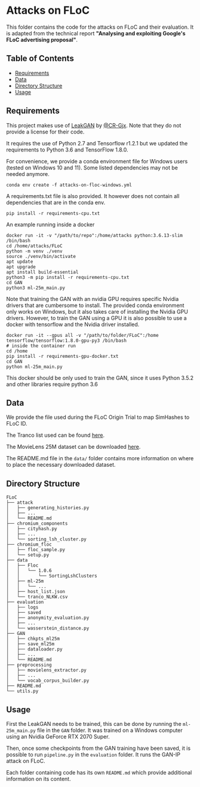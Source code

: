 # Attacks on FLoC

This folder contains the code for the attacks on FLoC and their evaluation. 
It is adapted from the technical report **"Analysing and exploiting Google's FLoC advertising proposal"**.

## Table of Contents

- [Requirements](#requirements)
- [Data](#data)
- [Directory Structure](#directory-structure)
- [Usage](#usage)


## Requirements

This project makes use of [LeakGAN](https://github.com/CR-Gjx/LeakGAN) by [@CR-Gjx](https://github.com/CR-Gjx).
Note that they do not provide a license for their code.

It requires the use of Python 2.7 and Tensorflow r1.2.1 but we updated the requirements to Python 3.6 and TensorFlow 1.8.0.

For convenience, we provide a conda environment file for Windows users (tested on Windows 10 and 11). Some listed dependencies may not be needed anymore.
```shell
conda env create -f attacks-on-floc-windows.yml
```

A requirements.txt file is also provided. It however does not contain all dependencies that are in the conda env.
```shell
pip install -r requirements-cpu.txt
```

An example running inside a docker
```shell
docker run -it -v "/path/to/repo":/home/attacks python:3.6.13-slim /bin/bash
cd /home/attacks/FLoC
python -m venv ./venv 
source ./venv/bin/activate
apt update
apt upgrade
apt install build-essential
python3 -m pip install -r requirements-cpu.txt
cd GAN
python3 ml-25m_main.py
```

Note that training the GAN with an nvidia GPU requires specific Nvidia drivers that are cumbersome to install.
The provided conda environment only works on Windows, but it also takes care of installing the Nvidia GPU drivers.
However, to train the GAN using a GPU it is also possible to use a docker with tensorflow and the Nvidia driver installed.

```shell
docker run -it --gpus all -v "/path/to/folder/FLoC":/home tensorflow/tensorflow:1.8.0-gpu-py3 /bin/bash
# inside the container run 
cd /home 
pip install -r requirements-gpu-docker.txt
cd GAN
python ml-25m_main.py
```
This docker should be only used to train the GAN, since it uses Python 3.5.2 and other libraries require python 3.6


## Data
We provide the file used during the FLoC Origin Trial to map SimHashes to FLoC ID.

The Tranco list used can be found [here](https://tranco-list.eu/list/NLKW/1000000).

The MovieLens 25M dataset can be downloaded [here](https://grouplens.org/datasets/movielens/25m/).

The README.md file in the `data/` folder contains more information on where to place the necessary downloaded dataset.

## Directory Structure

```
FLoC
├── attack
│   ├── generating_histories.py
│   ├── ...
│   └── README.md
├── chromium_components
│   ├── cityhash.py
│   ├── ...
│   └── sorting_lsh_cluster.py
├── chromium_floc
│   ├── floc_sample.py
│   └── setup.py
├── data
│   ├── Floc
│   │   └── 1.0.6
│   │       └── SortingLshClusters
│   ├── ml-25m
│   │   └── ...
│   ├── host_list.json
│   └── tranco_NLKW.csv
├── evaluation
│   ├── logs
│   ├── saved
│   ├── anonymity_evaluation.py
│   ├── ...
│   └── wasserstein_distance.py
├── GAN
│   ├── chkpts_ml25m
│   ├── save_ml25m
│   ├── dataloader.py
│   ├── ...
│   └── README.md
├── preprocessing
│   ├── movielens_extractor.py
│   ├── ...
│   └── vocab_corpus_builder.py
├── README.md
└── utils.py
```

## Usage

First the LeakGAN needs to be trained, this can be done by running the `ml-25m_main.py` file in the `GAN` folder.
It was trained on a Windows computer using an Nvidia GeForce RTX 2070 Super.

Then, once some checkpoints from the GAN training have been saved, it is possible to run `pipeline.py` in the `evaluation` folder.
It runs the GAN-IP attack on FLoC.

Each folder containing code has its own `README.md` which provide additional information on its content. 

